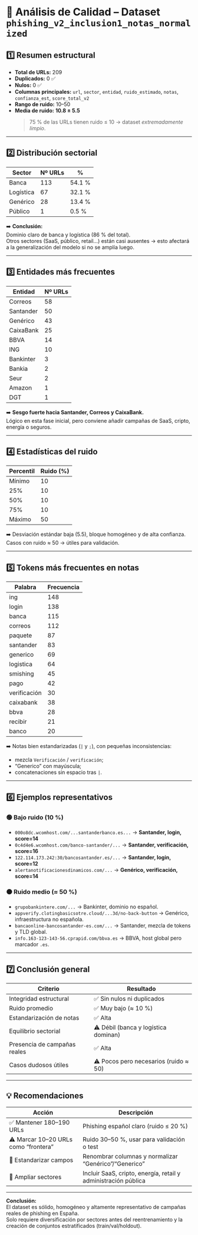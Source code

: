 
# 🧩 Análisis de Calidad – Dataset `phishing_v2_inclusion1_notas_normalized`

## 1️⃣ Resumen estructural
- **Total de URLs:** 209  
- **Duplicados:** 0 ✅  
- **Nulos:** 0 ✅  
- **Columnas principales:** `url`, `sector`, `entidad`, `ruido_estimado`, `notas`, `confianza_est`, `score_total_v2`  
- **Rango de ruido:** 10–50  
- **Media de ruido:** **10.8 ± 5.5**  
  > 75 % de las URLs tienen ruido ≤ 10 → dataset *extremadamente limpio*.

---

## 2️⃣ Distribución sectorial

| Sector | Nº URLs | % |
|---------|----------|---|
| Banca | 113 | 54.1 % |
| Logística | 67 | 32.1 % |
| Genérico | 28 | 13.4 % |
| Público | 1 | 0.5 % |

➡️ **Conclusión:**  
Dominio claro de banca y logística (86 % del total).  
Otros sectores (SaaS, público, retail…) están casi ausentes → esto afectará a la generalización del modelo si no se amplía luego.

---

## 3️⃣ Entidades más frecuentes

| Entidad | Nº URLs |
|----------|----------|
| Correos | 58 |
| Santander | 50 |
| Genérico | 43 |
| CaixaBank | 25 |
| BBVA | 14 |
| ING | 10 |
| Bankinter | 3 |
| Bankia | 2 |
| Seur | 2 |
| Amazon | 1 |
| DGT | 1 |

➡️ **Sesgo fuerte hacia Santander, Correos y CaixaBank.**  
Lógico en esta fase inicial, pero conviene añadir campañas de SaaS, cripto, energía o seguros.

---

## 4️⃣ Estadísticas del ruido

| Percentil | Ruido (%) |
|------------|------------|
| Mínimo | 10 |
| 25% | 10 |
| 50% | 10 |
| 75% | 10 |
| Máximo | 50 |

➡️ Desviación estándar baja (5.5), bloque homogéneo y de alta confianza.  
Casos con ruido ≈ 50 → útiles para validación.

---

## 5️⃣ Tokens más frecuentes en notas

| Palabra | Frecuencia |
|----------|-------------|
| ing | 148 |
| login | 138 |
| banca | 115 |
| correos | 112 |
| paquete | 87 |
| santander | 83 |
| generico | 69 |
| logistica | 64 |
| smishing | 45 |
| pago | 42 |
| verificación | 30 |
| caixabank | 38 |
| bbva | 28 |
| recibir | 21 |
| banco | 20 |

➡️ Notas bien estandarizadas (`|` y `;`), con pequeñas inconsistencias:  
- mezcla `Verificación` / `verificación`;  
- “Generico” con mayúscula;  
- concatenaciones sin espacio tras `|`.

---

## 6️⃣ Ejemplos representativos

### 🟢 Bajo ruido (10 %)
- `000o8dc.wcomhost.com/...santanderbanco.es...` → **Santander, login, score=14**  
- `0c4d4e6.wcomhost.com/banco-santander/...` → **Santander, verificación, score=16**  
- `122.114.173.242:30/bancosantander.es/...` → **Santander, login, score=12**  
- `alertanotificacionesdinamicos.com/...` → **Genérico, verificación, score=14**  

### 🟠 Ruido medio (≈ 50 %)
- `grupobankintere.com/...` → Bankinter, dominio no español.  
- `appverify.clotingbasicsotre.cloud/...3d/no-back-button` → Genérico, infraestructura no española.  
- `bancaonline-bancosantander-es.com/...` → Santander, mezcla de tokens y TLD global.  
- `info.163-123-143-56.cprapid.com/bbva.es` → BBVA, host global pero marcador `.es`.

---

## 7️⃣ Conclusión general

| Criterio | Resultado |
|-----------|------------|
| Integridad estructural | ✅ Sin nulos ni duplicados |
| Ruido promedio | ✅ Muy bajo (≈ 10 %) |
| Estandarización de notas | ✅ Alta |
| Equilibrio sectorial | ⚠️ Débil (banca y logística dominan) |
| Presencia de campañas reales | ✅ Alta |
| Casos dudosos útiles | ⚠️ Pocos pero necesarios (ruido ≈ 50) |

---

## 💡 Recomendaciones

| Acción | Descripción |
|---------|-------------|
| ✅ Mantener 180–190 URLs | Phishing español claro (ruido ≤ 20 %) |
| ⚠️ Marcar 10–20 URLs como “frontera” | Ruido 30–50 %, usar para validación o test |
| 🔧 Estandarizar campos | Renombrar columnas y normalizar “Genérico”/“Generico” |
| 🧭 Ampliar sectores | Incluir SaaS, cripto, energía, retail y administración pública |

---

**Conclusión:**  
El dataset es sólido, homogéneo y altamente representativo de campañas reales de phishing en España.  
Solo requiere diversificación por sectores antes del reentrenamiento y la creación de conjuntos estratificados (train/val/holdout).

